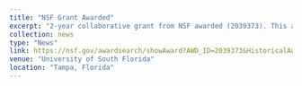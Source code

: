 ```yaml
---
title: "NSF Grant Awarded"
excerpt: "2-year collaborative grant from NSF awarded (2039373). This award will investigate age-aware continuous authentication. More details can be found under [Continuous Authentication](/biometrics/ContinuousAuthentication"
collection: news
type: "News"
link: https://nsf.gov/awardsearch/showAward?AWD_ID=2039373&HistoricalAwards=false
venue: "University of South Florida"
location: "Tampa, Florida"
---
```

